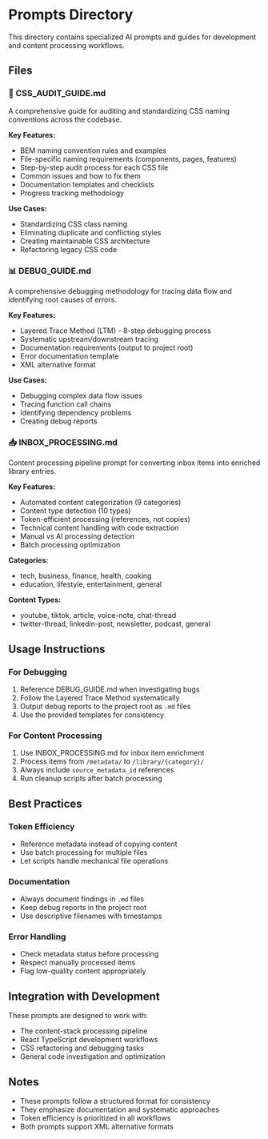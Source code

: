 # Prompts Directory

This directory contains specialized AI prompts and guides for development and content processing workflows.

## Files

### 🎨 CSS_AUDIT_GUIDE.md
A comprehensive guide for auditing and standardizing CSS naming conventions across the codebase.

**Key Features:**
- BEM naming convention rules and examples
- File-specific naming requirements (components, pages, features)
- Step-by-step audit process for each CSS file
- Common issues and how to fix them
- Documentation templates and checklists
- Progress tracking methodology

**Use Cases:**
- Standardizing CSS class naming
- Eliminating duplicate and conflicting styles
- Creating maintainable CSS architecture
- Refactoring legacy CSS code

### 📊 DEBUG_GUIDE.md
A comprehensive debugging methodology for tracing data flow and identifying root causes of errors.

**Key Features:**
- Layered Trace Method (LTM) - 8-step debugging process
- Systematic upstream/downstream tracing
- Documentation requirements (output to project root)
- Error documentation template
- XML alternative format

**Use Cases:**
- Debugging complex data flow issues
- Tracing function call chains
- Identifying dependency problems
- Creating debug reports

### 📥 INBOX_PROCESSING.md
Content processing pipeline prompt for converting inbox items into enriched library entries.

**Key Features:**
- Automated content categorization (9 categories)
- Content type detection (10 types)
- Token-efficient processing (references, not copies)
- Technical content handling with code extraction
- Manual vs AI processing detection
- Batch processing optimization

**Categories:**
- tech, business, finance, health, cooking
- education, lifestyle, entertainment, general

**Content Types:**
- youtube, tiktok, article, voice-note, chat-thread
- twitter-thread, linkedin-post, newsletter, podcast, general

## Usage Instructions

### For Debugging
1. Reference DEBUG_GUIDE.md when investigating bugs
2. Follow the Layered Trace Method systematically
3. Output debug reports to the project root as `.md` files
4. Use the provided templates for consistency

### For Content Processing
1. Use INBOX_PROCESSING.md for inbox item enrichment
2. Process items from `/metadata/` to `/library/{category}/`
3. Always include `source_metadata_id` references
4. Run cleanup scripts after batch processing

## Best Practices

### Token Efficiency
- Reference metadata instead of copying content
- Use batch processing for multiple files
- Let scripts handle mechanical file operations

### Documentation
- Always document findings in `.md` files
- Keep debug reports in the project root
- Use descriptive filenames with timestamps

### Error Handling
- Check metadata status before processing
- Respect manually processed items
- Flag low-quality content appropriately

## Integration with Development

These prompts are designed to work with:
- The content-stack processing pipeline
- React TypeScript development workflows
- CSS refactoring and debugging tasks
- General code investigation and optimization

## Notes

- These prompts follow a structured format for consistency
- They emphasize documentation and systematic approaches
- Token efficiency is prioritized in all workflows
- Both prompts support XML alternative formats